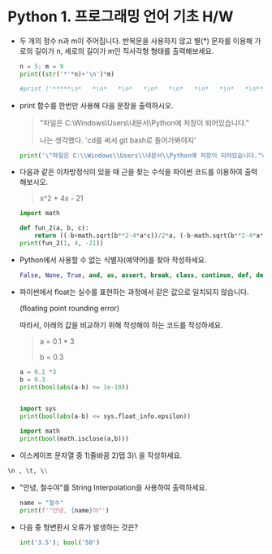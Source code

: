 # Python 1. 프로그래밍 언어 기초 H/W



- 두 개의 정수 n과 m이 주어집니다. 반복문을 사용하지 않고 별(*) 문자를 이용해 가로의 길이가 n, 세로의 길이가 m인 직사각형 형태를 출력해보세요.

  ```python
  n = 5; m = 9
  print((str('*'*n)+'\n')*m)
  
  #print ('*****\n*   *\n*   *\n*   *\n*   *\n*   *\n*   *\n*   *\n*****')
  ```

  

- print 함수를 한번만 사용해 다음 문장을 출력하시오.

  > "파일은 C:\Windows\Users\내문서\Python에 저장이 되어있습니다."
  >
  > 나는 생각했다. 'cd를 써서 git bash로 들어가봐야지'

  ```python
  print('\"파일은 C:\\Windows\\Users\\내문서\\Python에 저장이 되어있습니다."\n나는 생각했다. \'cd를 써서 git bash로 들어가봐야지\'')
  ```

  

- 다음과 같은 이차방정식이 있을 때 근을 찾는 수식을 파이썬 코드를 이용하여 출력해보시오.

  > x^2 + 4x - 21

  ```python
  import math
  
  def fun_2(a, b, c):
      return ((-b+math.sqrt(b**2-4*a*c))/2*a, (-b-math.sqrt(b**2-4*a*c))/2*a)
  print(fun_2(1, 4, -21))
  ```



- Python에서 사용할 수 없는 식별자(예약어)를 찾아 작성하세요.

  ```python
  False, None, True, and, as, assert, break, class, continue, def, del, elif, else, except, finally, for, from, global, if, import, in, is, lambda, nonlocal, not, or, pass, raise, return, try, while, with, yield
  ```



- 파이썬에서 float는 실수를 표현하는 과정에서 같은 값으로 일치되지 않습니다.

  (floating point rounding error)

  따라서, 아래의 값을 비교하기 위해 작성해야 하는 코드를 작성하세요.

  > a = 0.1 * 3
  >
  > b = 0.3

  ```python
  a = 0.1 *3
  b = 0.3
  print(bool(abs(a-b) <= 1e-10))
  
  
  import sys
  print(bool(abs(a-b) <= sys.float_info.epsilon))
  
  import math
  print(bool(math.isclose(a,b)))
  ```



- 이스케이프 문자열 중 1)줄바꿈 2)탭 3)\ 을 작성하세요.

```python
\n , \t, \\
```



- "안녕, 철수야"를 String Interpolation을 사용하여 출력하세요.

  ```python
  name = "철수"
  print(f'"안녕, {name}야"')
  ```

  

- 다음 중 형변환시 오류가 발생하는 것은?

  ```python
  int('3.5'); bool('50')
  ```

  